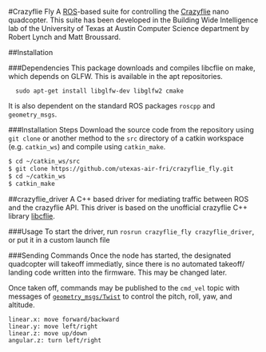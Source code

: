 #Crazyflie Fly
A [ROS](http://www.ros.org/)-based suite for controlling the [Crazyflie](http://www.seeedstudio.com/depot/crazyflie-nano-quadcopter-kit-10dof-with-crazyradio-bccfk02b-p-1365.html) nano quadcopter. This suite has been developed in the Building Wide Intelligence lab of the University of Texas at Austin Computer Science department by Robert Lynch and Matt Broussard. 

##Installation

###Dependencies
This package downloads and compiles libcflie on make, which depends on GLFW. This is available in the apt repositories.
```
  sudo apt-get install libglfw-dev libglfw2 cmake
```
It is also dependent on the standard ROS packages `roscpp` and `geometry_msgs`.

###Installation Steps
Download the source code from the repository using `git clone` or another method to the `src` directory of a catkin workspace (e.g. `catkin_ws`) and compile using `catkin_make`.
```bash
$ cd ~/catkin_ws/src
$ git clone https://github.com/utexas-air-fri/crazyflie_fly.git
$ cd ~/catkin_ws
$ catkin_make
```

##crazyflie_driver
A C++ based driver for mediating traffic between ROS and the crazyflie API. This driver is based on the unofficial crazyflie C++ library [libcflie](https://github.com/fairlight1337/libcflie).

###Usage
To start the driver, run `rosrun crazyflie_fly crazyflie_driver`, or put it in a custom launch file

###Sending Commands
Once the node has started, the designated quadcopter will takeoff immediatly, since there is no automated takeoff/ landing code written into the firmware. This may be changed later.

Once taken off, commands may be published to the `cmd_vel` topic with messages of [`geometry_msgs/Twist`](http://www.ros.org/doc/api/geometry_msgs/html/msg/Twist.html) to control the pitch, roll, yaw, and altitude.
```
linear.x: move forward/backward
linear.y: move left/right
linear.z: move up/down
angular.z: turn left/right
```
